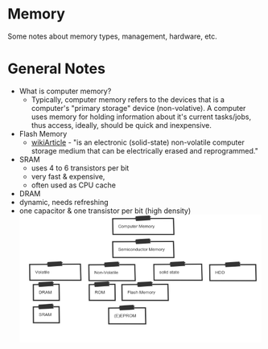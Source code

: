 # Memory
  Some notes about memory types, management, hardware, etc.
  
  # General Notes
  * What is computer memory?
    - Typically, computer memory refers to the devices that is a computer's "primary storage" device (non-volative). A computer uses memory for holding information about it's current tasks/jobs, thus access, ideally, should be quick and inexpensive.
  * Flash Memory
    - [wikiArticle](https://en.wikipedia.org/wiki/Flash_memory) - "is an electronic (solid-state) non-volatile computer storage medium that can be electrically erased and reprogrammed."
  * SRAM
    * uses 4 to 6 transistors per bit
    * very fast & expensive,
    * often used as CPU cache
  * DRAM
   * dynamic, needs refreshing
   * one capacitor & one transistor per bit (high density)
![memorydiagram](https://github.com/comychitz/knowledge/blob/master/programming/memory/img/bAmyiEdPAVQw.png)
